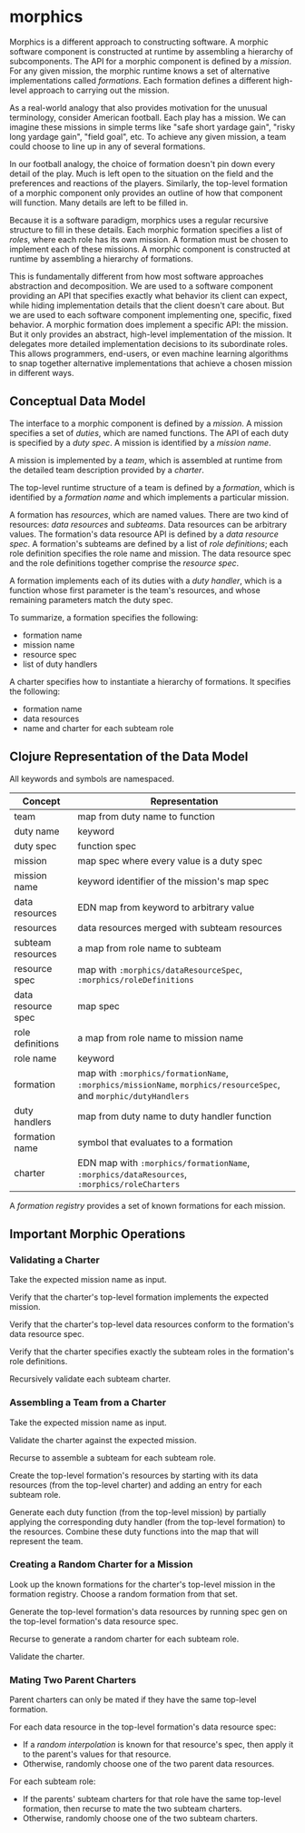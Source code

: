 # morphics

Morphics is a different approach to constructing software. A morphic software component is constructed at runtime by
assembling a hierarchy of subcomponents. The API for a morphic component is defined by a _mission_. For any given
mission, the morphic runtime knows a set of alternative implementations called _formations_. Each formation defines
a different high-level approach to carrying out the mission.

As a real-world analogy that also provides motivation for the unusual terminology, consider American football.
Each play has a mission. We can imagine these missions in simple terms like "safe short yardage gain", "risky
long yardage gain", "field goal", etc. To achieve any given mission, a team could choose to line up in any of
several formations.

In our football analogy, the choice of formation doesn't pin down every detail of the play. Much is left open to the
situation on the field and the preferences and reactions of the players. Similarly, the top-level formation of a morphic
component only provides an outline of how that component will function. Many details are left to be filled in.

Because it is a software paradigm, morphics uses a regular recursive structure to fill in these details. Each morphic
formation specifies a list of _roles_, where each role has its own mission. A formation must be chosen to implement
each of these missions. A morphic component is constructed at runtime by assembling a hierarchy of formations.

This is fundamentally different from how most software approaches abstraction and decomposition. We are used to a
software component providing an API that specifies exactly what behavior its client can expect, while hiding
implementation details that the client doesn't care about. But we are used to each software component implementing one,
specific, fixed behavior. A morphic formation does implement a specific API: the mission. But it only provides
an abstract, high-level implementation of the mission. It delegates more detailed implementation decisions to its
subordinate roles. This allows programmers, end-users, or even machine learning algorithms to snap together alternative
implementations that achieve a chosen mission in different ways.

## Conceptual Data Model

The interface to a morphic component is defined by a _mission_. A mission specifies a set of _duties_, which are named
functions. The API of each duty is specified by a _duty spec_. A mission is identified by a _mission name_.

A mission is implemented by a _team_, which is assembled at runtime from the detailed team description provided
by a _charter_.

The top-level runtime structure of a team is defined by a _formation_, which is identified by a _formation name_ and
which implements a particular mission.

A formation has _resources_, which are named values.  There are two kind of resources: _data resources_ and
_subteams_. Data resources can be arbitrary values. The formation's data resource API is defined by a _data resource
spec_. A formation's subteams are defined by a list of _role definitions_; each role definition specifies the role name
and mission. The data resource spec and the role definitions together comprise the _resource spec_.

A formation implements each of its duties with a _duty handler_, which is a function whose first parameter is the team's
resources, and whose remaining parameters match the duty spec.

To summarize, a formation specifies the following:
* formation name
* mission name
* resource spec
* list of duty handlers

A charter specifies how to instantiate a hierarchy of formations. It specifies the following:
* formation name
* data resources
* name and charter for each subteam role

## Clojure Representation of the Data Model

All keywords and symbols are namespaced.

| Concept | Representation |
| ------ | ------------ |
| team | map from duty name to function |
| duty name | keyword |
| duty spec | function spec |
| mission | map spec where every value is a duty spec |
| mission name | keyword identifier of the mission's map spec |
| data resources | EDN map from keyword to arbitrary value |
| resources | data resources merged with subteam resources |
| subteam resources | a map from role name to subteam |
| resource spec | map with `:morphics/dataResourceSpec`, `:morphics/roleDefinitions` |
| data resource spec | map spec |
| role definitions | a map from role name to mission name |
| role name | keyword |
| formation | map with `:morphics/formationName`, `:morphics/missionName`, `morphics/resourceSpec`, and `morphic/dutyHandlers`|
| duty handlers | map from duty name to duty handler function |
| formation name | symbol that evaluates to a formation |
| charter | EDN map with `:morphics/formationName`, `:morphics/dataResources`, `:morphics/roleCharters` |

A _formation registry_ provides a set of known formations for each mission.

## Important Morphic Operations

### Validating a Charter

Take the expected mission name as input.

Verify that the charter's top-level formation implements the expected mission.

Verify that the charter's top-level data resources conform to the formation's data resource spec.

Verify that the charter specifies exactly the subteam roles in the formation's role definitions.

Recursively validate each subteam charter.

### Assembling a Team from a Charter

Take the expected mission name as input.

Validate the charter against the expected mission.

Recurse to assemble a subteam for each subteam role.

Create the top-level formation's resources by starting with its data resources (from the top-level charter) and adding
an entry for each subteam role.

Generate each duty function (from the top-level mission) by partially applying the corresponding duty handler (from the
top-level formation) to the resources. Combine these duty functions into the map that will represent the team.

### Creating a Random Charter for a Mission

Look up the known formations for the charter's top-level mission in the formation registry. Choose a random formation
from that set.

Generate the top-level formation's data resources by running spec gen on the top-level formation's data resource spec.

Recurse to generate a random charter for each subteam role.

Validate the charter.

### Mating Two Parent Charters

Parent charters can only be mated if they have the same top-level formation.

For each data resource in the top-level formation's data resource spec:
* If a _random interpolation_ is known for that resource's spec, then apply it to the parent's values for that resource.
* Otherwise, randomly choose one of the two parent data resources.

For each subteam role:
* If the parents' subteam charters for that role have the same top-level formation, then recurse to mate the two subteam
charters.
* Otherwise, randomly choose one of the two subteam charters.



